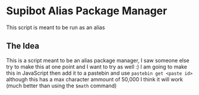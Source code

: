 # Supibot Alias Package Manager

This script is meant to be run as an alias

## The Idea
This is a script meant to be an alias package manager, I saw someone 
else try to make this at one point and I want to try as well :) I am 
going to make this in JavaScript then add it to a pastebin and use 
`pastebin get <paste id>` although this has a max character ammount 
of 50,000 I think it will work (much better than using the `$math` 
command)